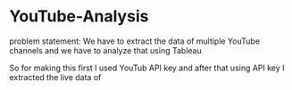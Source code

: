 # YouTube-Analysis

problem statement: We have to extract the data of multiple YouTube channels and we have to analyze that using Tableau

So for making this first I used YouTub API key and after that using API key I extracted the live data of 
